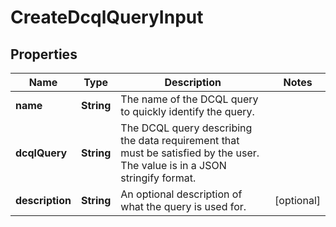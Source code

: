 # CreateDcqlQueryInput

## Properties

| Name            | Type       | Description                                                                                                                 | Notes      |
| --------------- | ---------- | --------------------------------------------------------------------------------------------------------------------------- | ---------- |
| **name**        | **String** | The name of the DCQL query to quickly identify the query.                                                                   |            |
| **dcqlQuery**   | **String** | The DCQL query describing the data requirement that must be satisfied by the user. The value is in a JSON stringify format. |            |
| **description** | **String** | An optional description of what the query is used for.                                                                      | [optional] |
